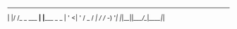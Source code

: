 
  _  __             _           
 | |/ /_ _  ___  __| |_____ _ _ 
 | ' <| ' \/ _ \/ _| / / -_) '_|
 |_|\_\_||_\___/\__|_\_\___|_|  

